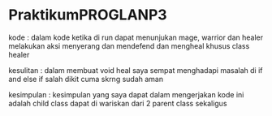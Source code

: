 # PraktikumPROGLANP3

kode : dalam kode ketika di run dapat menunjukan mage, warrior dan healer melakukan aksi menyerang dan mendefend dan mengheal khusus class healer

kesulitan : dalam membuat void heal saya sempat menghadapi masalah di if and else if salah dikit cuma skrng sudah aman

kesimpulan : kesimpulan yang saya dapat dalam mengerjakan kode ini adalah child class dapat di wariskan dari 2 parent class sekaligus
